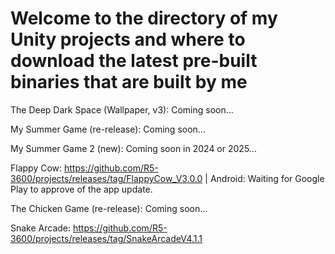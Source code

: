 # Welcome to the directory of my Unity projects and where to download the latest pre-built binaries that are built by me

The Deep Dark Space (Wallpaper, v3): Coming soon...

My Summer Game (re-release): Coming soon...

My Summer Game 2 (new): Coming soon in 2024 or 2025...

Flappy Cow: https://github.com/R5-3600/projects/releases/tag/FlappyCow_V3.0.0    |    Android: Waiting for Google Play to approve of the app update.

The Chicken Game (re-release): Coming soon...

Snake Arcade: https://github.com/R5-3600/projects/releases/tag/SnakeArcadeV4.1.1
